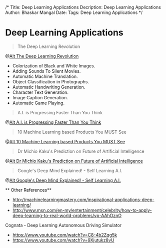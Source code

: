 /*
Title: Deep Learning Applications
Decription: Deep Learning Applications
Author: Bhaskar Mangal
Date: 
Tags: Deep Learning Applications
*/

# Deep Learning Applications

> The Deep Learning Revolution

@[Alt The Deep Learning Revolution](https://www.youtube.com/watch?v=Dy0hJWltsyE)


* Colorization of Black and White Images.
* Adding Sounds To Silent Movies.
* Automatic Machine Translation.
* Object Classification in Photographs.
* Automatic Handwriting Generation.
* Character Text Generation.
* Image Caption Generation.
* Automatic Game Playing.


> A.I. is Progressing Faster Than You Think

@[Alt A.I. is Progressing Faster Than You Think](https://www.youtube.com/watch?v=mQO2PcEW9BY)

> 10 Machine Learning based Products You MUST See

@[Alt 10 Machine Learning based Products You MUST See](https://www.youtube.com/watch?v=dcZvhP-IqY4)

> Dr Michio Kaku's Prediction on Future of Artificial Intelligence

@[Alt Dr Michio Kaku's Prediction on Future of Artificial Intelligence](https://www.youtube.com/watch?v=UzT3Tkwx17A)


> Google's Deep Mind Explained! - Self Learning A.I.

@[Alt Google's Deep Mind Explained! - Self Learning A.I.](https://www.youtube.com/watch?v=TnUYcTuZJpM)


** Other References**
* http://machinelearningmastery.com/inspirational-applications-deep-learning/
* http://www.msn.com/en-my/entertainment/celebrity/how-to-apply-deep-learning-to-real-world-problems/vp-AAhOznO

Cognata - Deep Learning Autonomous Driving Simulator
* https://www.youtube.com/watch?v=C8-4b2Zqg5k
* https://www.youtube.com/watch?v=9Xjutukz8vU
